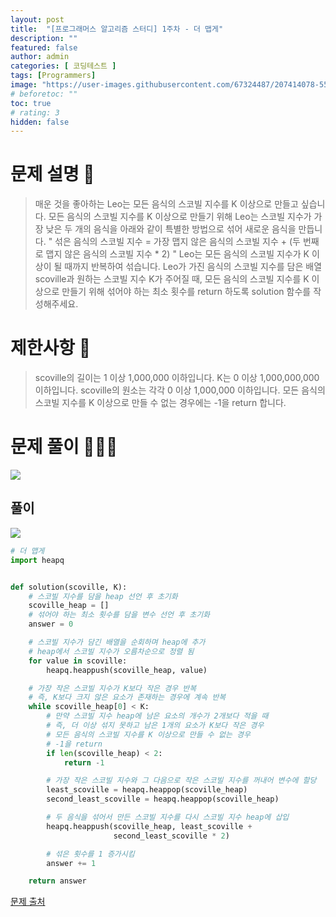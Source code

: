 ```yaml
---
layout: post
title:  "[프로그래머스 알고리즘 스터디] 1주차 - 더 맵게"
description: ""
featured: false
author: admin
categories: [ 코딩테스트 ]
tags: [Programmers]
image: "https://user-images.githubusercontent.com/67324487/207414078-555aaaba-742c-4afa-8468-1fcc2e8ccff6.png"
# beforetoc: ""
toc: true
# rating: 3
hidden: false
---
```

# 문제 설명 📑
> 매운 것을 좋아하는 Leo는 모든 음식의 스코빌 지수를 K 이상으로 만들고 싶습니다. 모든 음식의 스코빌 지수를 K 이상으로 만들기 위해 Leo는 스코빌 지수가 가장 낮은 두 개의 음식을 아래와 같이 특별한 방법으로 섞어 새로운 음식을 만듭니다.
" 섞은 음식의 스코빌 지수 = 가장 맵지 않은 음식의 스코빌 지수 + (두 번째로 맵지 않은 음식의 스코빌 지수 * 2) "
Leo는 모든 음식의 스코빌 지수가 K 이상이 될 때까지 반복하여 섞습니다.
Leo가 가진 음식의 스코빌 지수를 담은 배열 scoville과 원하는 스코빌 지수 K가 주어질 때, 모든 음식의 스코빌 지수를 K 이상으로 만들기 위해 섞어야 하는 최소 횟수를 return 하도록 solution 함수를 작성해주세요.





# 제한사항 🚫
> scoville의 길이는 1 이상 1,000,000 이하입니다.
K는 0 이상 1,000,000,000 이하입니다.
scoville의 원소는 각각 0 이상 1,000,000 이하입니다.
모든 음식의 스코빌 지수를 K 이상으로 만들 수 없는 경우에는 -1을 return 합니다.



# 문제 풀이 👩🏻‍💻
![](https://velog.velcdn.com/images/carmine/post/0928cb60-156d-4351-a1a1-6fc5479dfcb3/image.png)

## 풀이

![](https://velog.velcdn.com/images/carmine/post/415437b5-db31-4b73-9678-1ebff08bb53b/image.png)

```python
# 더 맵게
import heapq


def solution(scoville, K):
    # 스코빌 지수를 담을 heap 선언 후 초기화
    scoville_heap = []
    # 섞어야 하는 최소 횟수를 담을 변수 선언 후 초기화
    answer = 0

    # 스코빌 지수가 담긴 배열을 순회하며 heap에 추가
    # heap에서 스코빌 지수가 오름차순으로 정렬 됨
    for value in scoville:
        heapq.heappush(scoville_heap, value)

    # 가장 작은 스코빌 지수가 K보다 작은 경우 반복
    # 즉, K보다 크지 않은 요소가 존재하는 경우에 계속 반복
    while scoville_heap[0] < K:
        # 만약 스코빌 지수 heap에 남은 요소의 개수가 2개보다 적을 때
        # 즉, 더 이상 섞지 못하고 남은 1개의 요소가 K보다 작은 경우
        # 모든 음식의 스코빌 지수를 K 이상으로 만들 수 없는 경우
        # -1을 return
        if len(scoville_heap) < 2:
            return -1

        # 가장 작은 스코빌 지수와 그 다음으로 작은 스코빌 지수를 꺼내어 변수에 할당
        least_scoville = heapq.heappop(scoville_heap)
        second_least_scoville = heapq.heappop(scoville_heap)

        # 두 음식을 섞어서 만든 스코빌 지수를 다시 스코빌 지수 heap에 삽입
        heapq.heappush(scoville_heap, least_scoville +
                       second_least_scoville * 2)

        # 섞은 횟수를 1 증가시킴
        answer += 1

    return answer
```

[문제 출처](https://programmers.co.kr/learn/challenges)
